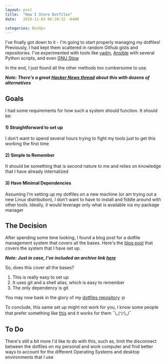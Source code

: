 ```yaml
---
layout: post
title:  "How I Store Dotfiles"
date:   2018-11-03 06:39:32 -0400

categories: DevOps
---
```


I've finally got down to it - I'm going to start properly managing my dotfiles!
Previously, I had kept them scattered in random Github gists and repositories. I've experimented with tools like [yadm][yadm], [Ansible][ansible] with several Python scripts, and even [GNU Stow][stow]

In the end, I just found all the other methods too cumbersome to use.

***Note: There's a great [Hacker News thread][hn] about this with dozens of alternatives***

## Goals

I had some requirements for how such a system should function. It should be:

#### 1) Straightforward to set up    
I don't want to spend several hours trying to fight my tools just to get this working the first time

#### 2) Simple to Remember    
It should be something that is second nature to me and relies on knowledge that I have already internalized

#### 3) Have Minimal Dependencies    
Assuming I'm setting up my dotfiles on a new machine (or am trying out a new Linux distribution), I don't want to have to install and fiddle around with other tools.
Ideally, it would leverage only what is available via my package manager

## The Decision

After spending some time looking, I found a blog post for a dotfile management system that covers all the bases. Here's the [blog post][atlassian] that covers the system that I have set up.

***Note: Just in case, I've included an archive link [here][archive]***

So, does this cover all the bases?    
1) This is really easy to set up    
2) It uses git and a shell alias, which is easy to remember    
3) The only dependency is git    

You may now bask in the glory of my [dotfiles repository][dotfiles] :p

To conclude, this same set up might not work for you, I know some people that prefer something like [this][crap] and it works for them ¯\\\_(ツ)_/¯


## To Do
There's still a bit more I'd like to do with this, such as, limit the disconnect between the dotfiles on my personal and work computer and find better ways to account for the different Operating Systems and desktop environments that I use


[yadm]: https://thelocehiliosan.github.io/yadm/
[ansible]: http://brandon.invergo.net/news/2012-05-26-using-gnu-stow-to-manage-your-dotfiles.html
[stow]: http://brandon.invergo.net/news/2012-05-26-using-gnu-stow-to-manage-your-dotfiles.html
[hn]: https://news.ycombinator.com/item?id=11070797
[atlassian]: https://developer.atlassian.com/blog/2016/02/best-way-to-store-dotfiles-git-bare-repo/
[crap]:https://news.ycombinator.com/item?id=11072115
[archive]: https://web.archive.org/web/20181012222049/https://developer.atlassian.com/blog/2016/02/best-way-to-store-dotfiles-git-bare-repo/
[dotfiles]: https://github.com/MahmoudDolah/dotfiles/tree/master